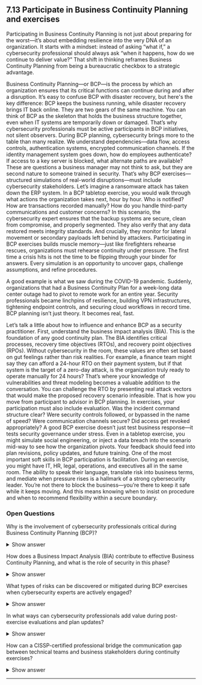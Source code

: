 ## 7.13 Participate in Business Continuity Planning and exercises ##

Participating in Business Continuity Planning is not just about preparing for the worst—it’s about embedding resilience into the very DNA of an organization. It starts with a mindset: instead of asking “what if,” a cybersecurity professional should always ask “when it happens, how do we continue to deliver value?” That shift in thinking reframes Business Continuity Planning from being a bureaucratic checkbox to a strategic advantage. 

Business Continuity Planning—or BCP—is the process by which an organization ensures that its critical functions can continue during and after a disruption. It’s easy to confuse BCP with disaster recovery, but here's the key difference: BCP keeps the business running, while disaster recovery brings IT back online. They are two gears of the same machine. You can think of BCP as the skeleton that holds the business structure together, even when IT systems are temporarily down or damaged. That’s why cybersecurity professionals must be active participants in BCP initiatives, not silent observers. During BCP planning, cybersecurity brings more to the table than many realize. We understand dependencies—data flow, access controls, authentication systems, encrypted communication channels. If the identity management system goes down, how do employees authenticate? If access to a key server is blocked, what alternate paths are available? These are questions a business manager may not think to ask, but they are second nature to someone trained in security. That’s why BCP exercises—structured simulations of real-world disruptions—must include cybersecurity stakeholders. Let’s imagine a ransomware attack has taken down the ERP system. In a BCP tabletop exercise, you would walk through what actions the organization takes next, hour by hour. Who is notified? How are transactions recorded manually? How do you handle third-party communications and customer concerns? In this scenario, the cybersecurity expert ensures that the backup systems are secure, clean from compromise, and properly segmented. They also verify that any data restored meets integrity standards. And crucially, they monitor for lateral movement or secondary payloads left behind by attackers. Participating in BCP exercises builds muscle memory—just like firefighters rehearse rescues, organizations must rehearse continuity under pressure. The first time a crisis hits is not the time to be flipping through your binder for answers. Every simulation is an opportunity to uncover gaps, challenge assumptions, and refine procedures.

A good example is what we saw during the COVID-19 pandemic. Suddenly, organizations that had a Business Continuity Plan for a week-long data center outage had to pivot to remote work for an entire year. Security professionals became linchpins of resilience, building VPN infrastructures, tightening endpoint controls, and securing cloud workflows in record time. BCP planning isn’t just theory. It becomes real, fast.

Let’s talk a little about how to influence and enhance BCP as a security practitioner. First, understand the business impact analysis (BIA). This is the foundation of any good continuity plan. The BIA identifies critical processes, recovery time objectives (RTOs), and recovery point objectives (RPOs). Without cybersecurity in the room, these values are often set based on gut feelings rather than risk realities. For example, a finance team might say they can afford a 24-hour RTO on their payment system, but if that system is the target of a zero-day attack, is the organization truly ready to operate manually for 24 hours? That’s where your knowledge of vulnerabilities and threat modeling becomes a valuable addition to the conversation. You can challenge the RTO by presenting real attack vectors that would make the proposed recovery scenario infeasible. That is how you move from participant to advisor in BCP planning. In exercises, your participation must also include evaluation. Was the incident command structure clear? Were security controls followed, or bypassed in the name of speed? Were communication channels secure? Did access get revoked appropriately? A good BCP exercise doesn’t just test business response—it tests security governance under stress. Even in a tabletop exercise, you might simulate social engineering, or inject a data breach into the scenario mid-way to see how the organization pivots. Your feedback should feed into plan revisions, policy updates, and future training. One of the most important soft skills in BCP participation is facilitation. During an exercise, you might have IT, HR, legal, operations, and executives all in the same room. The ability to speak their language, translate risk into business terms, and mediate when pressure rises is a hallmark of a strong cybersecurity leader. You’re not there to block the business—you’re there to keep it safe while it keeps moving. And this means knowing when to insist on procedure and when to recommend flexibility within a secure boundary.

### Open Questions ###

Why is the involvement of cybersecurity professionals critical during Business Continuity Planning (BCP)?

<details> <summary>Show answer</summary> Cybersecurity professionals bring a deep understanding of systems dependencies, authentication mechanisms, access control, and data protection that business units may overlook. Their involvement ensures that the continuity plan considers not only business processes but also the security posture during and after an incident. For example, they can validate whether alternate systems are securely configured or whether backup data can be restored with integrity and confidentiality intact. </details>

How does a Business Impact Analysis (BIA) contribute to effective Business Continuity Planning, and what is the role of security in this phase?

<details> <summary>Show answer</summary> A Business Impact Analysis (BIA) identifies critical business functions and estimates the impact of downtime, helping to define recovery time and point objectives (RTO/RPO). Security professionals contribute by mapping out dependencies that influence those objectives—like identity management, encrypted communications, or logging systems—and by flagging unrealistic recovery assumptions based on known threat scenarios. Their input helps align technical feasibility with business expectations. </details>

What types of risks can be discovered or mitigated during BCP exercises when cybersecurity experts are actively engaged?

<details> <summary>Show answer</summary> During BCP exercises, cybersecurity experts can uncover weak authentication processes in fallback systems, insecure communication channels during emergency operations, or poor access control under pressure. For instance, if an organization simulates a ransomware attack and switches to manual operations, the cybersecurity team can assess if sensitive data is being properly handled and logged, or if new attack surfaces have been introduced. </details>

In what ways can cybersecurity professionals add value during post-exercise evaluations and plan updates?

<details> <summary>Show answer</summary> After exercises, cybersecurity professionals play a critical role in evaluating what worked and what didn’t from a security perspective. They can identify where policies were bypassed, whether alerts functioned correctly, and whether access was properly revoked. This feedback helps improve both the continuity and security posture of the organization, leading to updated procedures, training, and controls that are more resilient to future incidents. </details>

How can a CISSP-certified professional bridge the communication gap between technical teams and business stakeholders during continuity exercises?

<details> <summary>Show answer</summary> A CISSP-certified professional has the knowledge and vocabulary to translate technical risks into business terms and vice versa. During exercises, they can facilitate dialogue between IT, legal, HR, and executive teams, ensuring that security concerns are not just heard but understood. They might explain how a minor misconfiguration could lead to data exposure or how delaying patching for uptime reasons might affect compliance. This role as a bridge-builder is essential in gaining buy-in and ensuring effective collaboration. </details>

---


